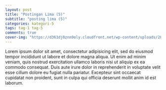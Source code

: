 ```yaml
---  
layout: post
title: "Postingan Lima (5)"
subtitle: "posting lima (5)"
categories: kategori-5
tags: tag-1 tag-5
comments: true
cover-img: "https://d363dj0znn9oly.cloudfront.net/wp-content/uploads/2019/07/lorem-ipsum-shutterstock.jpg"
---  
```

  
Lorem ipsum dolor sit amet, consectetur adipisicing elit, sed do eiusmod tempor incididunt ut labore et dolore magna aliqua. Ut enim ad minim veniam, quis nostrud exercitation ullamco laboris nisi ut aliquip ex ea commodo consequat. Duis aute irure dolor in reprehenderit in voluptate velit esse cillum dolore eu fugiat nulla pariatur. Excepteur sint occaecat cupidatat non proident, sunt in culpa qui officia deserunt mollit anim id est laborum.